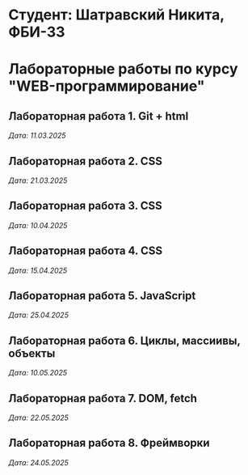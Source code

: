 # Студент: Шатравский Никита, ФБИ-33

# Лабораторные работы по курсу "WEB-программирование"

## Лабораторная работа 1. Git + html

*Дата: 11.03.2025*

## Лабораторная работа 2. CSS

*Дата: 21.03.2025*

## Лабораторная работа 3. CSS

*Дата: 10.04.2025*

## Лабораторная работа 4. CSS

*Дата: 15.04.2025*

## Лабораторная работа 5. JavaScript

*Дата: 25.04.2025*

## Лабораторная работа 6. Циклы, массиивы, объекты

*Дата: 10.05.2025*

## Лабораторная работа 7. DOM, fetch

*Дата: 22.05.2025*

## Лабораторная работа 8. Фреймворки

*Дата: 24.05.2025*
